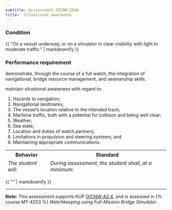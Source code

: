 ```yaml
---
subtitle: Asssessment OICNW-2D4A
title:  Situational awareness
---
```




### Condition

{{ "On a vessel underway, or on a simulator in clear visibility with light to moderate traffic." | markdownify }}

### Performance requirement 

<table width='100%' class='Guidelines'>
 <thead>
 <tr>
     <th class='thirty'>Behavior</th>
     <th class='seventy'>Standard</th>
 </tr>
 <tr>
     <td><em>The student will:</em></td>
     <td><em>During assessment, the student shall, at a minimum:</em></td>
 </tr>
 </thead>
 <tbody>


<!--rowstart-->

demonstrate, through the course of a full watch, the integration of navigational, bridge resource management, and seamanship skills.

<!--cellbreak-->

maintain situational awareness with regard to:

1. Hazards to navigation;
2. Navigational landmarks;
3. The vessel’s location relative to the intended track;
4. Maritime traffic, both with a potential for collision and being well clear;
5. Weather;
6. Sea state;
7. Location and duties of watch partners;
8. Limitations in propulsion and steering systems; and 
9. Maintaining appropriate communications.

<!--rowend-->


 </tbody>
 </table>

{{ "" | markdownify }}


*****

**Note:** This assessment supports KUP [OICNW-A2.4]({{site.baseurl}}/tables/21.html#OICNW-A2.4), and is assessed in  {% course  MT-4253 %}  *Watchkeeping using Full-Mission Bridge Simulator*. 

